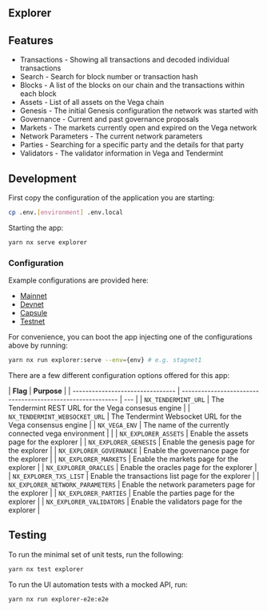 ## Explorer

## Features

- Transactions - Showing all transactions and decoded individual transactions
- Search - Search for block number or transaction hash
- Blocks - A list of the blocks on our chain and the transactions within each block
- Assets - List of all assets on the Vega chain
- Genesis - The initial Genesis configuration the network was started with
- Governance - Current and past governance proposals
- Markets - The markets currently open and expired on the Vega network
- Network Parameters - The current network parameters
- Parties - Searching for a specific party and the details for that party
- Validators - The validator information in Vega and Tendermint

## Development

First copy the configuration of the application you are starting:

```bash
cp .env.[environment] .env.local
```

Starting the app:

```bash
yarn nx serve explorer
```

### Configuration

Example configurations are provided here:

- [Mainnet](./.env.mainnet)
- [Devnet](./.env.devnet)
- [Capsule](./.env.capsule)
- [Testnet](./.env.testnet)

For convenience, you can boot the app injecting one of the configurations above by running:

```bash
yarn nx run explorer:serve --env={env} # e.g. stagnet1
```

There are a few different configuration options offered for this app:

| **Flag**                         | **Purpose**                                                |
| -------------------------------- | ---------------------------------------------------------- | --- |
| `NX_TENDERMINT_URL`              | The Tendermint REST URL for the Vega consesus engine       |
| `NX_TENDERMINT_WEBSOCKET_URL`    | The Tendermint Websocket URL for the Vega consensus engine |
| `NX_VEGA_ENV`                    | The name of the currently connected vega environment       |     |
| `NX_EXPLORER_ASSETS`             | Enable the assets page for the explorer                    |
| `NX_EXPLORER_GENESIS`            | Enable the genesis page for the explorer                   |
| `NX_EXPLORER_GOVERNANCE`         | Enable the governance page for the explorer                |
| `NX_EXPLORER_MARKETS`            | Enable the markets page for the explorer                   |
| `NX_EXPLORER_ORACLES`            | Enable the oracles page for the explorer                   |
| `NX_EXPLORER_TXS_LIST`           | Enable the transactions list page for the explorer         |
| `NX_EXPLORER_NETWORK_PARAMETERS` | Enable the network parameters page for the explorer        |
| `NX_EXPLORER_PARTIES`            | Enable the parties page for the explorer                   |
| `NX_EXPLORER_VALIDATORS`         | Enable the validators page for the explorer                |

## Testing

To run the minimal set of unit tests, run the following:

```bash
yarn nx test explorer
```

To run the UI automation tests with a mocked API, run:

```bash
yarn nx run explorer-e2e:e2e
```
